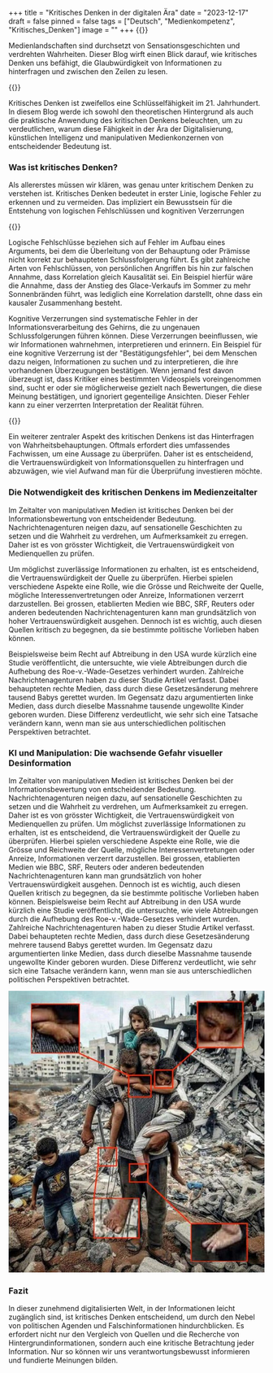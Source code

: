 +++
title = "Kritisches Denken in der digitalen Ära"
date = "2023-12-17"
draft = false
pinned = false
tags = ["Deutsch", "Medienkompetenz", "Kritisches_Denken"]
image = ""
+++
{{<lead>}}

Medienlandschaften sind durchsetzt von Sensationsgeschichten und verdrehten Wahrheiten. Dieser Blog wirft einen Blick darauf, wie kritisches Denken uns befähigt, die Glaubwürdigkeit von Informationen zu hinterfragen und zwischen den Zeilen zu lesen.

{{<lead>}}

Kritisches Denken ist zweifellos eine Schlüsselfähigkeit im 21. Jahrhundert. In diesem Blog werde ich sowohl den theoretischen Hintergrund als auch die praktische Anwendung des kritischen Denkens beleuchten, um zu verdeutlichen, warum diese Fähigkeit in der Ära der Digitalisierung, künstlichen Intelligenz und manipulativen Medienkonzernen von entscheidender Bedeutung ist.

###  **Was ist kritisches Denken?** 

Als allererstes müssen wir klären, was genau unter kritischem Denken zu verstehen ist. Kritisches Denken bedeutet in erster Linie, logische Fehler zu erkennen und zu vermeiden. Das impliziert ein Bewusstsein für die Entstehung von logischen Fehlschlüssen und kognitiven Verzerrungen

{{<box>}}

Logische Fehlschlüsse beziehen sich auf Fehler im Aufbau eines Arguments, bei dem die Überleitung von der Behauptung oder Prämisse nicht korrekt zur behaupteten Schlussfolgerung führt. Es gibt zahlreiche Arten von Fehlschlüssen, von persönlichen Angriffen bis hin zur falschen Annahme, dass Korrelation gleich Kausalität sei. Ein Beispiel hierfür wäre die Annahme, dass der Anstieg des Glace-Verkaufs im Sommer zu mehr Sonnenbränden führt, was lediglich eine Korrelation darstellt, ohne dass ein kausaler Zusammenhang besteht.

Kognitive Verzerrungen sind systematische Fehler in der Informationsverarbeitung des Gehirns, die zu ungenauen Schlussfolgerungen führen können. Diese Verzerrungen beeinflussen, wie wir Informationen wahrnehmen, interpretieren und erinnern. Ein Beispiel für eine kognitive Verzerrung ist der "Bestätigungsfehler", bei dem Menschen dazu neigen, Informationen zu suchen und zu interpretieren, die ihre vorhandenen Überzeugungen bestätigen. Wenn jemand fest davon überzeugt ist, dass Kritiker eines bestimmten Videospiels voreingenommen sind, sucht er oder sie möglicherweise gezielt nach Bewertungen, die diese Meinung bestätigen, und ignoriert gegenteilige Ansichten. Dieser Fehler kann zu einer verzerrten Interpretation der Realität führen.

{{</box>}}

Ein weiterer zentraler Aspekt des kritischen Denkens ist das Hinterfragen von Wahrheitsbehauptungen. Oftmals erfordert dies umfassendes Fachwissen, um eine Aussage zu überprüfen. Daher ist es entscheidend, die Vertrauenswürdigkeit von Informationsquellen zu hinterfragen und abzuwägen, wie viel Aufwand man für die Überprüfung investieren möchte.

###  **Die Notwendigkeit des kritischen Denkens im Medienzeitalter** 

Im Zeitalter von manipulativen Medien ist kritisches Denken bei der Informationsbewertung von entscheidender Bedeutung. Nachrichtenagenturen neigen dazu, auf sensationelle Geschichten zu setzen und die Wahrheit zu verdrehen, um Aufmerksamkeit zu erregen. Daher ist es von grösster Wichtigkeit, die Vertrauenswürdigkeit von Medienquellen zu prüfen.

Um möglichst zuverlässige Informationen zu erhalten, ist es entscheidend, die Vertrauenswürdigkeit der Quelle zu überprüfen. Hierbei spielen verschiedene Aspekte eine Rolle, wie die Grösse und Reichweite der Quelle, mögliche Interessenvertretungen oder Anreize, Informationen verzerrt darzustellen. Bei grossen, etablierten Medien wie BBC, SRF, Reuters oder anderen bedeutenden Nachrichtenagenturen kann man grundsätzlich von hoher Vertrauenswürdigkeit ausgehen. Dennoch ist es wichtig, auch diesen Quellen kritisch zu begegnen, da sie bestimmte politische Vorlieben haben können. 

Beispielsweise beim Recht auf Abtreibung in den USA wurde kürzlich eine Studie veröffentlicht, die untersuchte, wie viele Abtreibungen durch die Aufhebung des Roe-v.-Wade-Gesetzes verhindert wurden. Zahlreiche Nachrichtenagenturen haben zu dieser Studie Artikel verfasst. Dabei behaupteten rechte Medien, dass durch diese Gesetzesänderung mehrere tausend Babys gerettet wurden. Im Gegensatz dazu argumentierten linke Medien, dass durch dieselbe Massnahme tausende ungewollte Kinder geboren wurden. Diese Differenz verdeutlicht, wie sehr sich eine Tatsache verändern kann, wenn man sie aus unterschiedlichen politischen Perspektiven betrachtet.

###  **KI und Manipulation: Die wachsende Gefahr visueller Desinformation** 

Im Zeitalter von manipulativen Medien ist kritisches Denken bei der Informationsbewertung von entscheidender Bedeutung. Nachrichtenagenturen neigen dazu, auf sensationelle Geschichten zu setzen und die Wahrheit zu verdrehen, um Aufmerksamkeit zu erregen. Daher ist es von grösster Wichtigkeit, die Vertrauenswürdigkeit von Medienquellen zu prüfen. Um möglichst zuverlässige Informationen zu erhalten, ist es entscheidend, die Vertrauenswürdigkeit der Quelle zu überprüfen. Hierbei spielen verschiedene Aspekte eine Rolle, wie die Grösse und Reichweite der Quelle, mögliche Interessenvertretungen oder Anreize, Informationen verzerrt darzustellen. Bei grossen, etablierten Medien wie BBC, SRF, Reuters oder anderen bedeutenden Nachrichtenagenturen kann man grundsätzlich von hoher Vertrauenswürdigkeit ausgehen. Dennoch ist es wichtig, auch diesen Quellen kritisch zu begegnen, da sie bestimmte politische Vorlieben haben können. Beispielsweise beim Recht auf Abtreibung in den USA wurde kürzlich eine Studie veröffentlicht, die untersuchte, wie viele Abtreibungen durch die Aufhebung des Roe-v.-Wade-Gesetzes verhindert wurden. Zahlreiche Nachrichtenagenturen haben zu dieser Studie Artikel verfasst. Dabei behaupteten rechte Medien, dass durch diese Gesetzesänderung mehrere tausend Babys gerettet wurden. Im Gegensatz dazu argumentierten linke Medien, dass durch dieselbe Massnahme tausende ungewollte Kinder geboren wurden. Diese Differenz verdeutlicht, wie sehr sich eine Tatsache verändern kann, wenn man sie aus unterschiedlichen politischen Perspektiven betrachtet.

![Quelle: Deutsche Welle (https://www.dw.com/en/fact-check-ai-fakes-in-israels-war-against-hamas/a-67367744)](67367434_906.jpg)

###  **Fazit** 

In dieser zunehmend digitalisierten Welt, in der Informationen leicht zugänglich sind, ist kritisches Denken entscheidend, um durch den Nebel von politischen Agenden und Falschinformationen hindurchblicken. Es erfordert nicht nur den Vergleich von Quellen und die Recherche von Hintergrundinformationen, sondern auch eine kritische Betrachtung jeder Information. Nur so können wir uns verantwortungsbewusst informieren und fundierte Meinungen bilden.